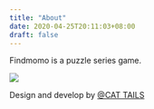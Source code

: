 ```yaml
---
title: "About"
date: 2020-04-25T20:11:03+08:00
draft: false
---
```


Findmomo is a puzzle series game.

![](../images/cattails.jpg)

Design and develop by [@CAT TAILS](https://github.com/cattailsstudio)
